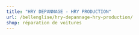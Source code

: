 ```yaml
---
title: "HRY DEPANNAGE - HRY PRODUCTION"
url: /bellenglise/hry-depannage-hry-production/
shop: réparation de voitures
---
```

